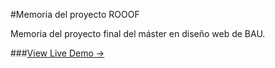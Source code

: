 #Memoria del proyecto ROOOF

Memoria del proyecto final del máster en diseño web de BAU.

###[View Live Demo &rarr;](http://ironsummitmedia.github.io/startbootstrap-clean-blog-jekyll/)

